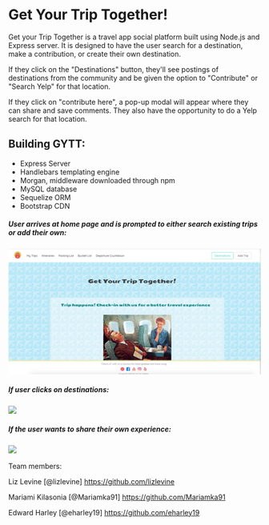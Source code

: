 # Get Your Trip Together!

Get your Trip Together is a travel app social platform built using Node.js and Express server. It is designed to have the user search for a destination, make a contribution, or create their own destination. 

If they click on the "Destinations" button, they'll see postings of destinations from the community and be given the option to "Contribute" or "Search Yelp" for that location.

If they click on "contribute here", a pop-up modal will appear where they can share and save comments. They also have the opportunity to do a Yelp search for that location.

## Building GYTT: 

- Express Server
- Handlebars templating engine
- Morgan, middleware downloaded through npm
- MySQL database
- Sequelize ORM
- Bootstrap CDN


##### User arrives at home page and is prompted to either search existing trips or add their own:

![](public/assets/images/gytt_homepage.png)

##### If user clicks on destinations:

![](public/assets/images/destingations.png)

##### If the user wants to share their own experience:

![](public/assets/best_add_trip.png)













Team members:

Liz Levine [@lizlevine] https://github.com/lizlevine

Mariami Kilasonia [@Mariamka91] https://github.com/Mariamka91

Edward Harley [@eharley19] https://github.com/eharley19

